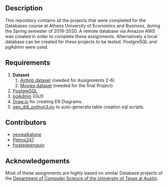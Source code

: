 ## Description
This repository contains all the projects that were completed for the Databases course at Athens University of Economics and Business, during the Spring semester of 2019-2020.
A remote database via Amazon AWS was created in order to complete these assignments. Alternatively a local database can be created for these projects to be 
tested. PostgreSQL and pgAdmin were used.


## Requirements

1. **Dataset**
   1. [Αirbnb dataset](https://drive.google.com/file/d/1omHRHh8IGSaRKydFO9qPfaZWtmtCLYSt/view?usp=sharing) (needed for Αssignments 2-6)
   2. [Μovies dataset](https://drive.google.com/file/d/176rM0053_QqeTlTuFgtcq4mm-gyiZlha/view?usp=sharing) (needed for the final Project)
2. [PostgreSQL](https://www.postgresql.org/)
3. [pgAdmin](https://www.pgadmin.org/) (GUI)
4. [Draw.io](https://draw-io.en.softonic.com/download) for creating ER Diagrams.
5. [gen_ddl_python3.py](https://github.com/nevwalkalone/Databases-2019-2020-AUEB/blob/main/gen_ddl_python3.py) to auto-generate table creation sql scripts.

## Contributors
* [nevwalkalone](https://github.com/nevwalkalone)
* [Petros247](https://github.com/Petros247)
* [frostedpenguin](https://github.com/frostedpenguin)

## Acknowledgements
Most of these assignments are highly based on similar Database projects of the [Department of Computer Science of the University of Texas at Austin](https://www.cs.utexas.edu/).
